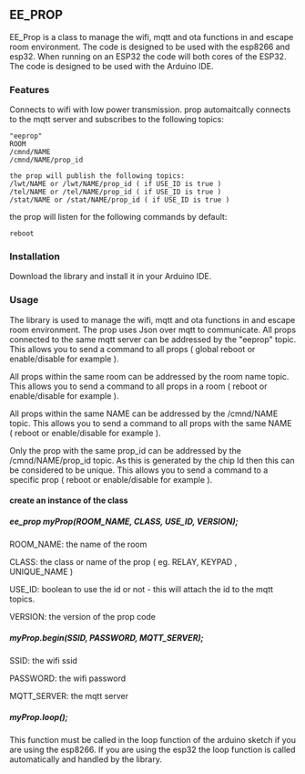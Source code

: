 ## EE_PROP

EE_Prop is a class to manage the wifi, mqtt and ota functions in and escape room environment.
The code is designed to be used with the esp8266 and esp32. When running on an ESP32 the code will both cores of the ESP32. The code is designed to be used with the Arduino IDE.

### Features

Connects to wifi with low power transmission. 
prop automaitcally connects to the mqtt server and subscribes to the following topics:

```
"eeprop"
ROOM
/cmnd/NAME
/cmnd/NAME/prop_id

the prop will publish the following topics:
/lwt/NAME or /lwt/NAME/prop_id ( if USE_ID is true )
/tel/NAME or /tel/NAME/prop_id ( if USE_ID is true )
/stat/NAME or /stat/NAME/prop_id ( if USE_ID is true )
```

the prop will listen for the following commands by default:

```
reboot

```

### Installation

Download the library and install it in your Arduino IDE.

### Usage

The library is used to manage the wifi, mqtt and ota functions in and escape room environment.
The prop uses Json over mqtt to communicate. 
All props connected to the same mqtt server can be addressed by the "eeprop" topic. This allows you to send a command to all props ( global reboot or enable/disable for example ).

All props within the same room can be addressed by the room name topic. This allows you to send a command to all props in a room ( reboot or enable/disable for example ).

All props within the same NAME can be addressed by the /cmnd/NAME topic. This allows you to send a command to all props with the same NAME ( reboot or enable/disable for example ).

Only the prop with the same prop_id can be addressed by the /cmnd/NAME/prop_id topic. As this is generated by the chip Id then this can be considered to be unique. This allows you to send a command to a specific prop ( reboot or enable/disable for example ).


#### create an instance of the class

##### ee_prop myProp(ROOM_NAME, CLASS, USE_ID, VERSION);

ROOM_NAME: the name of the room

CLASS: the class or name of the prop ( eg. RELAY, KEYPAD , UNIQUE_NAME )

USE_ID: boolean to use the id or not - this will attach the id to the mqtt topics.

VERSION: the version of the prop code

##### myProp.begin(SSID, PASSWORD, MQTT_SERVER);

SSID: the wifi ssid

PASSWORD: the wifi password

MQTT_SERVER: the mqtt server

##### myProp.loop();

This function must be called in the loop function of the arduino sketch if you are using the esp8266. If you are using the esp32 the loop function is called automatically and handled by the library. 



